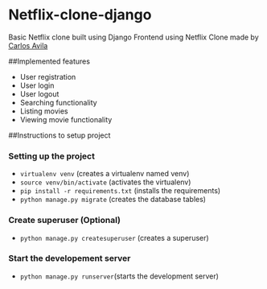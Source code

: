 # Netflix-clone-django
Basic Netflix clone built using Django
Frontend using Netflix Clone made by [Carlos Avila](https://codepen.io/cb2307/pen/XYxyeY)

##Implemented features
- User registration
- User login
- User logout
- Searching functionality
- Listing movies
- Viewing movie functionality


##Instructions to setup project

### Setting up the project
- `virtualenv venv` (creates a virtualenv named venv)
- `source venv/bin/activate` (activates the virtualenv)
- `pip install -r requirements.txt` (installs the requirements)
- `python manage.py migrate` (creates the database tables)

### Create superuser (Optional)
- `python manage.py createsuperuser` (creates a superuser)

### Start the developement server
- `python manage.py runserver`(starts the development server)


